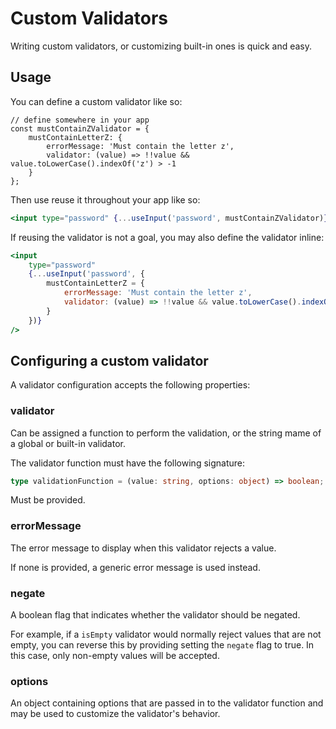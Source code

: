 # Custom Validators

Writing custom validators, or customizing built-in ones is quick and easy.

## Usage

You can define a custom validator like so:

```jxs
// define somewhere in your app
const mustContainZValidator = {
    mustContainLetterZ: {
        errorMessage: 'Must contain the letter z',
        validator: (value) => !!value && value.toLowerCase().indexOf('z') > -1
    }
};
```

Then use reuse it throughout your app like so:

```jsx
<input type="password" {...useInput('password', mustContainZValidator)} />
```

If reusing the validator is not a goal, you may also define the validator inline:

```jsx
<input
    type="password"
    {...useInput('password', {
        mustContainLetterZ = {
            errorMessage: 'Must contain the letter z',
            validator: (value) => !!value && value.toLowerCase().indexOf('z') > -1
        }
    })}
/>
```

## Configuring a custom validator

A validator configuration accepts the following properties:

### validator

Can be assigned a function to perform the validation, or the string mame of a global or built-in validator.

The validator function must have the following signature:

```typescript
type validationFunction = (value: string, options: object) => boolean;
```

Must be provided.

### errorMessage

The error message to display when this validator rejects a value.

If none is provided, a generic error message is used instead.

### negate

A boolean flag that indicates whether the validator should be negated.

For example, if a `isEmpty` validator would normally reject values that are not empty, you can reverse this by providing setting the `negate` flag to true. In this case, only non-empty values will be accepted.

### options

An object containing options that are passed in to the validator function and may be used to customize the validator's behavior.
